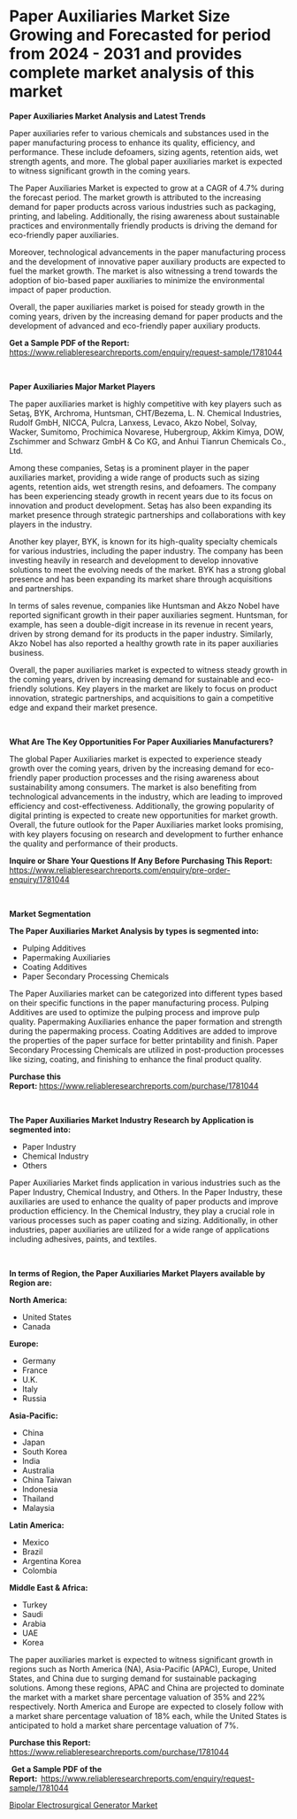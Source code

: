 <p><h1>Paper Auxiliaries Market Size Growing and Forecasted for period from 2024 - 2031 and provides complete market analysis of this market</h1></p><p><strong>Paper Auxiliaries Market Analysis and Latest Trends</strong></p>
<p><p>Paper auxiliaries refer to various chemicals and substances used in the paper manufacturing process to enhance its quality, efficiency, and performance. These include defoamers, sizing agents, retention aids, wet strength agents, and more. The global paper auxiliaries market is expected to witness significant growth in the coming years.</p><p>The Paper Auxiliaries Market is expected to grow at a CAGR of 4.7% during the forecast period. The market growth is attributed to the increasing demand for paper products across various industries such as packaging, printing, and labeling. Additionally, the rising awareness about sustainable practices and environmentally friendly products is driving the demand for eco-friendly paper auxiliaries.</p><p>Moreover, technological advancements in the paper manufacturing process and the development of innovative paper auxiliary products are expected to fuel the market growth. The market is also witnessing a trend towards the adoption of bio-based paper auxiliaries to minimize the environmental impact of paper production.</p><p>Overall, the paper auxiliaries market is poised for steady growth in the coming years, driven by the increasing demand for paper products and the development of advanced and eco-friendly paper auxiliary products.</p></p>
<p><strong>Get a Sample PDF of the Report:&nbsp;</strong> <a href="https://www.reliableresearchreports.com/enquiry/request-sample/1781044">https://www.reliableresearchreports.com/enquiry/request-sample/1781044</a></p>
<p>&nbsp;</p>
<p><strong>Paper Auxiliaries Major Market Players</strong></p>
<p><p>The paper auxiliaries market is highly competitive with key players such as Setaş, BYK, Archroma, Huntsman, CHT/Bezema, L. N. Chemical Industries, Rudolf GmbH, NICCA, Pulcra, Lanxess, Levaco, Akzo Nobel, Solvay, Wacker, Sumitomo, Prochimica Novarese, Hubergroup, Akkim Kimya, DOW, Zschimmer and Schwarz GmbH & Co KG, and Anhui Tianrun Chemicals Co., Ltd.</p><p>Among these companies, Setaş is a prominent player in the paper auxiliaries market, providing a wide range of products such as sizing agents, retention aids, wet strength resins, and defoamers. The company has been experiencing steady growth in recent years due to its focus on innovation and product development. Setaş has also been expanding its market presence through strategic partnerships and collaborations with key players in the industry.</p><p>Another key player, BYK, is known for its high-quality specialty chemicals for various industries, including the paper industry. The company has been investing heavily in research and development to develop innovative solutions to meet the evolving needs of the market. BYK has a strong global presence and has been expanding its market share through acquisitions and partnerships.</p><p>In terms of sales revenue, companies like Huntsman and Akzo Nobel have reported significant growth in their paper auxiliaries segment. Huntsman, for example, has seen a double-digit increase in its revenue in recent years, driven by strong demand for its products in the paper industry. Similarly, Akzo Nobel has also reported a healthy growth rate in its paper auxiliaries business.</p><p>Overall, the paper auxiliaries market is expected to witness steady growth in the coming years, driven by increasing demand for sustainable and eco-friendly solutions. Key players in the market are likely to focus on product innovation, strategic partnerships, and acquisitions to gain a competitive edge and expand their market presence.</p></p>
<p>&nbsp;</p>
<p><strong>What Are The Key Opportunities For Paper Auxiliaries Manufacturers?</strong></p>
<p><p>The global Paper Auxiliaries market is expected to experience steady growth over the coming years, driven by the increasing demand for eco-friendly paper production processes and the rising awareness about sustainability among consumers. The market is also benefiting from technological advancements in the industry, which are leading to improved efficiency and cost-effectiveness. Additionally, the growing popularity of digital printing is expected to create new opportunities for market growth. Overall, the future outlook for the Paper Auxiliaries market looks promising, with key players focusing on research and development to further enhance the quality and performance of their products.</p></p>
<p><strong>Inquire or Share Your Questions If Any Before Purchasing This Report:</strong> <a href="https://www.reliableresearchreports.com/enquiry/pre-order-enquiry/1781044">https://www.reliableresearchreports.com/enquiry/pre-order-enquiry/1781044</a></p>
<p>&nbsp;</p>
<p><strong>Market Segmentation</strong></p>
<p><strong>The Paper Auxiliaries Market Analysis by types is segmented into:</strong></p>
<p><ul><li>Pulping Additives</li><li>Papermaking Auxiliaries</li><li>Coating Additives</li><li>Paper Secondary Processing Chemicals</li></ul></p>
<p><p>The Paper Auxiliaries market can be categorized into different types based on their specific functions in the paper manufacturing process. Pulping Additives are used to optimize the pulping process and improve pulp quality. Papermaking Auxiliaries enhance the paper formation and strength during the papermaking process. Coating Additives are added to improve the properties of the paper surface for better printability and finish. Paper Secondary Processing Chemicals are utilized in post-production processes like sizing, coating, and finishing to enhance the final product quality.</p></p>
<p><strong>Purchase this Report:&nbsp;</strong><a href="https://www.reliableresearchreports.com/purchase/1781044">https://www.reliableresearchreports.com/purchase/1781044</a></p>
<p>&nbsp;</p>
<p><strong>The Paper Auxiliaries Market Industry Research by Application is segmented into:</strong></p>
<p><ul><li>Paper Industry</li><li>Chemical Industry</li><li>Others</li></ul></p>
<p><p>Paper Auxiliaries Market finds application in various industries such as the Paper Industry, Chemical Industry, and Others. In the Paper Industry, these auxiliaries are used to enhance the quality of paper products and improve production efficiency. In the Chemical Industry, they play a crucial role in various processes such as paper coating and sizing. Additionally, in other industries, paper auxiliaries are utilized for a wide range of applications including adhesives, paints, and textiles.</p></p>
<p>&nbsp;</p>
<p><strong>In terms of Region, the Paper Auxiliaries Market Players available by Region are:</strong></p>
<p>
    <p> <strong> North America: </strong>
        <ul>
            <li>United States</li>
            <li>Canada</li>
        </ul>
        </p> 
    <p> <strong> Europe: </strong>
        <ul>
            <li>Germany</li>
            <li>France</li>
            <li>U.K.</li>
            <li>Italy</li>
            <li>Russia</li>
        </ul>
        </p> 
    <p> <strong> Asia-Pacific: </strong>
        <ul>
            <li>China</li>
            <li>Japan</li>
            <li>South Korea</li>
            <li>India</li>
            <li>Australia</li>
            <li>China Taiwan</li>
            <li>Indonesia</li>
            <li>Thailand</li>
            <li>Malaysia</li>
        </ul>
        </p> 
    <p> <strong> Latin America: </strong>
        <ul>
            <li>Mexico</li>
            <li>Brazil</li>
            <li>Argentina Korea</li>
            <li>Colombia</li>
        </ul>
        </p> 
    <p> <strong> Middle East & Africa: </strong>
        <ul>
            <li>Turkey</li>
            <li>Saudi</li>
            <li>Arabia</li>
            <li>UAE</li>
            <li>Korea</li>
        </ul>
    </p>
    </p>
<p><p>The paper auxiliaries market is expected to witness significant growth in regions such as North America (NA), Asia-Pacific (APAC), Europe, United States, and China due to surging demand for sustainable packaging solutions. Among these regions, APAC and China are projected to dominate the market with a market share percentage valuation of 35% and 22% respectively. North America and Europe are expected to closely follow with a market share percentage valuation of 18% each, while the United States is anticipated to hold a market share percentage valuation of 7%.</p></p>
<p><strong>Purchase this Report: </strong><a href="https://www.reliableresearchreports.com/purchase/1781044">https://www.reliableresearchreports.com/purchase/1781044</a></p>
<p>&nbsp;<strong>Get a Sample PDF of the Report:&nbsp;&nbsp;</strong><a href="https://www.reliableresearchreports.com/enquiry/request-sample/1781044">https://www.reliableresearchreports.com/enquiry/request-sample/1781044</a></p>
<p><strong></strong></p>
<p><p><a href="https://github.com/mbisetmhermsr/Market-Research-Report-List-1/blob/main/bipolar-electrosurgical-generator-market.md">Bipolar Electrosurgical Generator Market</a></p></p>
